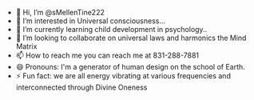 - 👋 Hi, I’m @sMellenTine222
- 👀 I’m interested in Universal consciousness...
- 🌱 I’m currently learning child development in psychology..
- 💞️ I’m looking to collaborate on universal laws and harmonics the Mind Matrix
- 📫 How to reach me you can reach me at 831-288-7881
- 😄 Pronouns: I'm a generator of human design on the school of Earth.
- ⚡ Fun fact: we are all energy vibrating at various frequencies and interconnected through Divine Oneness

<!---
sMellenTine222/sMellenTine222 is a ✨ special ✨ repository because its `README.md` (this file) appears on your GitHub profile.
You can click the Preview link to take a look at your changes.
--->
